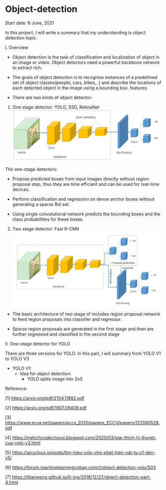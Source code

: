 # Object-detection
Start date: 8 June, 2021

In this project, I will write a summary that my understanding is object detection topic:

I. Overview

- Object detection is the task of classification and localization of object in an image or video. Object
detectors need a powerful backbone network to extract rich.

- The goals of object detection is to recognise instances of a predefined set of object classes(people, cars, bikes,..) 
and describe the locations of each detected object in the image using a bounding box. 
features.

- There are two kinds of object detector:

1. One stage detector: YOLO, SSD, RetinaNet
![img_2.png](img_2.png)
   
The one-stage detectors: 

+ Propose predicted boxes from input images directly without region proposal step,
thus they are time efficient and can be used for real-time devices.
  
+ Perform classification and regression on dense anchor boxes without generating a sparse RoI set.

+ Using single convolutional network predicts the bounding boxes and the class probabilities for these boxes.

2. Two stage detector: Fast R-CNN
![img_1.png](img_1.png)
   
+ The basic architecture of two stage of includes region proposal network to feed region proposals into classifier and
regressor.

+ Sparse region proposals are generated in the first stage and then are further regressed and classified in the second stage

II. One-stage detector for YOLO

There are three versions for YOLO. In this part, I will summary from YOLO V1 to YOLO V3

- YOLO V1:
    - Idea for object detection:
        + YOLO splits image into SxS 

Reference:

[1] https://arxiv.org/pdf/2104.11892.pdf

[2] https://arxiv.org/pdf/1907.09408.pdf

[3] https://www.ecva.net/papers/eccv_2020/papers_ECCV/papers/123590528.pdf

[4] https://nghichcodechovui.blogspot.com/2020/03/giai-thich-ly-thuyet-cua-yolo-v3.html

[5] https://aicurious.io/posts/tim-hieu-yolo-cho-phat-hien-vat-tu-v1-den-v5/

[6] https://forum.machinelearningcoban.com/t/object-detection-yolo/503

[7] https://lilianweng.github.io/lil-log/2018/12/27/object-detection-part-4.html
